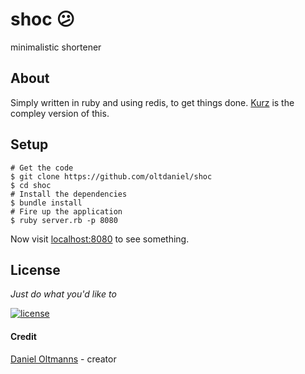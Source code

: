 # shoc :confused:

minimalistic shortener

## About

Simply written in ruby and using redis, to get things done. [Kurz](https://github.com/oltdaniel/kurz) is the compley version of this.

## Setup

```shell
# Get the code
$ git clone https://github.com/oltdaniel/shoc
$ cd shoc
# Install the dependencies
$ bundle install
# Fire up the application
$ ruby server.rb -p 8080
```

Now visit [localhost:8080](http://localhost:8080) to see something.

## License

_Just do what you'd like to_

[![license](https://img.shields.io/badge/license-MIT-blue.svg)](https://github.com/oltdaniel/shoc/blob/master/LICENSE)

#### Credit

[Daniel Oltmanns](https://github.com/oltdaniel) - creator
